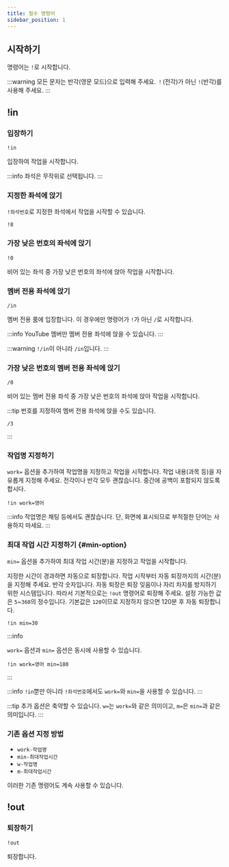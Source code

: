 ```yaml
---
title: 필수 명령어
sidebar_position: 1
---
```


## 시작하기

명령어는 `!`로 시작합니다.

:::warning
모든 문자는 반각(영문 모드)으로 입력해 주세요. `！`(전각)가 아닌 `!`(반각)를 사용해 주세요.
:::

## !in

### 입장하기

```
!in
```

입장하여 작업을 시작합니다.

:::info
좌석은 무작위로 선택됩니다.
:::

### 지정한 좌석에 앉기

`!좌석번호`로 지정한 좌석에서 작업을 시작할 수 있습니다.

```text title="예: 8번 좌석에 앉기"
!8
```

### 가장 낮은 번호의 좌석에 앉기

```
!0
```

비어 있는 좌석 중 가장 낮은 번호의 좌석에 앉아 작업을 시작합니다.

### 멤버 전용 좌석에 앉기

```
/in
```

멤버 전용 룸에 입장합니다.
이 경우에만 명령어가 `!`가 아닌 `/`로 시작합니다.

:::info
YouTube 멤버만 멤버 전용 좌석에 앉을 수 있습니다.
:::

:::warning
`!/in`이 아니라 `/in`입니다.
:::

### 가장 낮은 번호의 멤버 전용 좌석에 앉기

```
/0
```

비어 있는 멤버 전용 좌석 중 가장 낮은 번호의 좌석에 앉아 작업을 시작합니다.

:::tip
번호를 지정하여 멤버 전용 좌석에 앉을 수도 있습니다.

```text title="예: 멤버 전용 좌석의 3번 좌석에 앉기"
/3
```

:::

### 작업명 지정하기

`work=` 옵션을 추가하여 작업명을 지정하고 작업을 시작합니다.
작업 내용(과목 등)을 자유롭게 지정해 주세요.
전각이나 반각 모두 괜찮습니다.
중간에 공백이 포함되지 않도록 합시다.

```text title="예: 영어 공부하기"
!in work=영어
```

:::info
작업명은 채팅 등에서도 괜찮습니다.
단, 화면에 표시되므로 부적절한 단어는 사용하지 마세요.
:::

### 최대 작업 시간 지정하기 {#min-option}

`min=` 옵션을 추가하여 최대 작업 시간(분)을 지정하고 작업을 시작합니다.

지정한 시간이 경과하면 자동으로 퇴장합니다.
작업 시작부터 자동 퇴장까지의 시간(분)을 지정해 주세요.
반각 숫자입니다.
자동 퇴장은 퇴장 잊음이나 자리 차지를 방지하기 위한 시스템입니다.
따라서 기본적으로는 `!out` 명령어로 퇴장해 주세요.
설정 가능한 값은 `5`~`360`의 정수입니다.
기본값은 `120`이므로 지정하지 않으면 120분 후 자동 퇴장합니다.

```text title="예: 30분 후 자동 퇴장하기"
!in min=30
```

:::info

`work=` 옵션과 `min=` 옵션은 동시에 사용할 수 있습니다.

```text title="예: 영어를 공부하면서 180분 후 자동 퇴장하기"
!in work=영어 min=180
```

:::

:::info
`!in`뿐만 아니라 `!좌석번호`에서도 `work=`와 `min=`을 사용할 수 있습니다.
:::

:::tip
추가 옵션은 축약할 수 있습니다. `w=`는 `work=`와 같은 의미이고, `m=`은 `min=`과 같은 의미입니다.
:::

### 기존 옵션 지정 방법

- `work-작업명`
- `min-최대작업시간`
- `w-작업명`
- `m-최대작업시간`

이러한 기존 명령어도 계속 사용할 수 있습니다.

## !out

### 퇴장하기

```
!out
```

퇴장합니다. 
